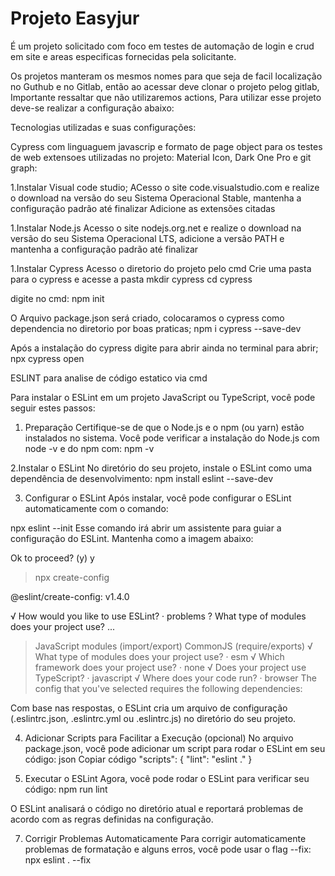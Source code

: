 # Projeto Easyjur

É um projeto solicitado com foco em testes de automação de login e crud em site e areas especificas fornecidas pela solicitante.

Os projetos manteram os mesmos nomes para que seja de facil localização no Guthub e no Gitlab, então ao acessar deve clonar o projeto pelog gitlab,
Importante ressaltar que não utilizaremos actions,
Para utilizar esse projeto deve-se realizar a configuração abaixo:

Tecnologias utilizadas e suas configurações:

Cypress com linguaguem javascrip e formato de page object para os testes de web
    extensoes utilizadas no projeto: Material Icon, Dark One Pro e git graph:

1.Instalar Visual code studio;
ACesso o site code.visualstudio.com e realize o download na versão do seu Sistema Operacional Stable, mantenha a configuração padrão até finalizar
Adicione as extensões citadas

1.Instalar Node.js
Acesso o site nodejs.org.net e realize o download na versão do seu Sistema Operacional LTS, adicione a versão PATH e mantenha a configuração padrão até finalizar

1.Instalar Cypress
Acesso o diretorio do projeto pelo cmd
Crie uma pasta para o cypress e acesse a pasta
mkdir cypress
cd cypress

digite no cmd:
npm init

O Arquivo package.json será criado, colocaramos o cypress como dependencia no diretorio por boas praticas;
npm i cypress --save-dev

Após a instalação do cypress digite para abrir ainda no terminal para abrir;
npx cypress open

ESLINT para analise de código estatico via cmd

Para instalar o ESLint em um projeto JavaScript ou TypeScript, você pode seguir estes passos:

1. Preparação
Certifique-se de que o Node.js e o npm (ou yarn) estão instalados no sistema. Você pode verificar a instalação do Node.js com
node -v
e do npm com:
npm -v

2.Instalar o ESLint
No diretório do seu projeto, instale o ESLint como uma dependência de desenvolvimento:
npm install eslint --save-dev

3. Configurar o ESLint
Após instalar, você pode configurar o ESLint automaticamente com o comando:

npx eslint --init
Esse comando irá abrir um assistente para guiar a configuração do ESLint. Mantenha como a imagem abaixo:

Ok to proceed? (y) y


> npx
> create-config

@eslint/create-config: v1.4.0

√ How would you like to use ESLint? · problems
? What type of modules does your project use? ...
> JavaScript modules (import/export)
  CommonJS (require/exports)
√ What type of modules does your project use? · esm
√ Which framework does your project use? · none
√ Does your project use TypeScript? · javascript
√ Where does your code run? · browser
The config that you've selected requires the following dependencies:

Com base nas respostas, o ESLint cria um arquivo de configuração (.eslintrc.json, .eslintrc.yml ou .eslintrc.js) no diretório do seu projeto.

4. Adicionar Scripts para Facilitar a Execução (opcional)
No arquivo package.json, você pode adicionar um script para rodar o ESLint em seu código:
json
Copiar código
"scripts": {
  "lint": "eslint ."
}

5. Executar o ESLint
Agora, você pode rodar o ESLint para verificar seu código:
npm run lint

O ESLint analisará o código no diretório atual e reportará problemas de acordo com as regras definidas na configuração.

7.  Corrigir Problemas Automaticamente
Para corrigir automaticamente problemas de formatação e alguns erros, você pode usar o flag --fix:
npx eslint . --fix
